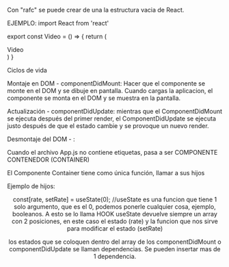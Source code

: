 Con "rafc" se puede crear de una la estructura vacia de React.

EJEMPLO: 
import React from 'react'

export const Video = () => {
  return (
    <div>Video</div>
  )
}



Ciclos de vida

Montaje en DOM - componentDidMount: Hacer que el componente se monte en el DOM y se dibuje en pantalla.
Cuando cargas la aplicacion, el componente se monta en el DOM y se muestra en la pantalla.

Actualización - componentDidUpdate: mientras que el ComponentDidMount se ejecuta después del primer render, el ComponentDidUpdate se ejecuta justo después de que el estado cambie y se provoque un nuevo render.

Desmontaje del DOM - :


Cuando el archivo App.js no contiene etiquetas, pasa a ser COMPONENTE CONTENEDOR (CONTAINER)

El Componente Container tiene como única función, llamar a sus hijos

Ejemplo de hijos:
<Header/>


  const[rate, setRate] = useState(0); //useState es una funcion que tiene 1 solo argumento, que es el 0, podemos ponerle cualquier cosa, ejemplo, booleanos. A esto se lo llama HOOK
  useState devuelve siempre un array con 2 posiciones, en este caso el estado (rate) y la funcion que nos sirve para modificar el estado (setRate)


los estados que se coloquen dentro del array de los componentDidMount o componentDidUpdate se llaman dependencias. Se pueden insertar mas de 1 dependencia.
